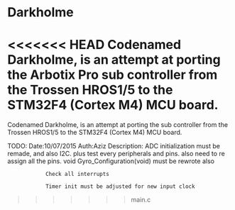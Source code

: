 # Darkholme

<<<<<<< HEAD
Codenamed Darkholme, is an attempt at porting the Arbotix Pro sub controller from the Trossen HROS1/5 to the STM32F4 (Cortex M4) MCU board.
=======
Codenamed Darkholme, is an attempt at porting the sub controller from the Trossen HROS1/5 to the STM32F4 (Cortex M4) MCU board.


TODO: 
Date:10/07/2015
Auth:Aziz
Description:	ADC initialization must be remade, and also I2C. plus test every peripherals and pins. also need to re assign all the pins.
				void Gyro_Configuration(void) must be rewrote also
				
				Check all interrupts
				
				Timer init must be adjusted for new input clock
>>>>>>> main.c
